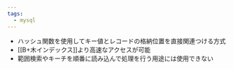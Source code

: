 ```yaml
---
tags:
  - mysql
---
```

- ハッシュ関数を使用してキー値とレコードの格納位置を直接関連つける方式
- [[B+木インデックス]]より高速なアクセスが可能
- 範囲検索やキーチを順番に読み込んで処理を行う用途には使用できない